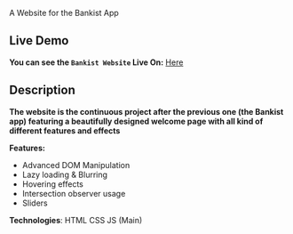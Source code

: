 
A Website for the Bankist App

## Live Demo
**You can see the `Bankist Website` Live On:** [Here](https://natikozel.github.io/BankistWebsite/)

## Description

**The website is the continuous project after the previous one (the Bankist app) featuring a beautifully designed welcome page with all kind of different features and effects**


**Features:**
- Advanced DOM Manipulation
- Lazy loading & Blurring
- Hovering effects
- Intersection observer usage
- Sliders


**Technologies**:
HTML
CSS
JS (Main)
